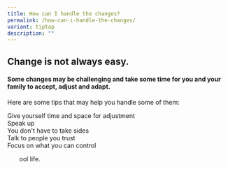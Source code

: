 ```yaml
---
title: How can I handle the changes?
permalink: /how-can-i-handle-the-changes/
variant: tiptap
description: ""
---
```

<h2>Change is not always easy. </h2>
<h4>Some changes may be challenging and take some time for you and your family to accept, adjust and adapt.</h4>
<p>Here are some tips that may help you handle some of them:</p>
<div class="isomer-card-grid">
<div class="isomer-card">
<div class="isomer-card-body">
<div class="isomer-card-title">Give yourself time and space for adjustment</div>
</div>
</div>
<div class="isomer-card">
<div class="isomer-card-body">
<div class="isomer-card-title">Speak up</div>
</div>
</div>
<div class="isomer-card">
<div class="isomer-card-body">
<div class="isomer-card-title">You don't have to take sides</div>
</div>
</div>
<div class="isomer-card">
<div class="isomer-card-body">
<div class="isomer-card-title">Talk to people you trust</div>
</div>
</div>
<div class="isomer-card">
<div class="isomer-card-body">
<div class="isomer-card-title">Focus on what you can control</div>
</div>
</div>
</div>
<p>&nbsp;&nbsp;&nbsp;&nbsp;&nbsp;&nbsp;&nbsp;ool life.</p>